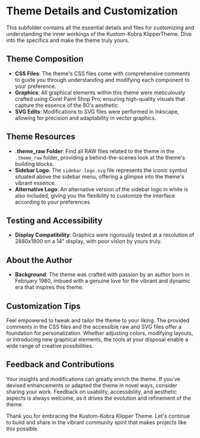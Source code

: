 # Theme Details and Customization

This subfolder contains all the essential details and files for customizing and understanding the inner workings of the Kustom-Kobra KlipperTheme. Dive into the specifics and make the theme truly yours.

## Theme Composition

- **CSS Files**: The theme's CSS files come with comprehensive comments to guide you through understanding and modifying each component to your preference.
- **Graphics**: All graphical elements within this theme were meticulously crafted using Corel Paint Shop Pro, ensuring high-quality visuals that capture the essence of the 80's aesthetic.
- **SVG Edits**: Modifications to SVG files were performed in Inkscape, allowing for precision and adaptability in vector graphics.

## Theme Resources

- **.theme_raw Folder**: Find all RAW files related to the theme in the `.theme_raw` folder, providing a behind-the-scenes look at the theme's building blocks.
- **Sidebar Logo**: The `sidebar-logo.svg` file represents the iconic symbol situated above the sidebar menu, offering a glimpse into the theme's vibrant essence.
- **Alternative Logo**: An alternative version of the sidebar logo in white is also included, giving you the flexibility to customize the interface according to your preferences.

## Testing and Accessibility

- **Display Compatibility**: Graphics were rigorously tested at a resolution of 2880x1800 on a 14" display, with poor vision by yours truly.

## About the Author

- **Background**: The theme was crafted with passion by an author born in February 1980, imbued with a genuine love for the vibrant and dynamic era that inspires this theme.

## Customization Tips

Feel empowered to tweak and tailor the theme to your liking. The provided comments in the CSS files and the accessible raw and SVG files offer a foundation for personalization. Whether adjusting colors, modifying layouts, or introducing new graphical elements, the tools at your disposal enable a wide range of creative possibilities.

## Feedback and Contributions

Your insights and modifications can greatly enrich the theme. If you've devised enhancements or adapted the theme in novel ways, consider sharing your work. Feedback on usability, accessibility, and aesthetic aspects is always welcome, as it drives the evolution and refinement of the theme.

Thank you for embracing the Kustom-Kobra Klipper Theme. Let's continue to build and share in the vibrant community spirit that makes projects like this possible.
